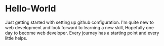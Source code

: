 # Hello-World
Just getting started with setting up github configuration. I'm quite new to web development and look forward to learning a new skill, Hopefully one day to become web developer. Every journey has a starting point and every little helps.

